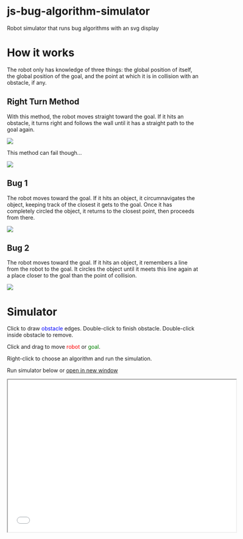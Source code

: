 # js-bug-algorithm-simulator
Robot simulator that runs bug algorithms with an svg display

# How it works
The robot only has knowledge of three things: the global position of itself, the global position of the goal, and the point at which it is in collision with an obstacle, if any.

## Right Turn Method

With this method, the robot moves straight toward the goal. If it hits an obstacle, it turns right and follows the wall until it has a straight path to the goal again.

![](https://i.imgur.com/albGKkB.png)

This method can fail though...

![](https://i.imgur.com/vXyh83x.png)

## Bug 1

The robot moves toward the goal. If it hits an object, it circumnavigates the object, keeping track of the closest it gets to the goal. Once it has completely circled the object, it returns to the closest point, then proceeds from there.

![](https://i.imgur.com/KQWwbB3.png)

## Bug 2

The robot moves toward the goal. If it hits an object, it remembers a line from the robot to the goal. It circles the object until it meets this line again at a place closer to the goal than the point of collision.

![](https://i.imgur.com/hJt5Uae.png)

# Simulator

Click to draw <span style="color:blue">obstacle</span> edges. Double-click to finish obstacle. Double-click inside obstacle to remove.

Click and drag to move <span style="color:red">robot</span> or <span style="color:green">goal</span>.

Right-click to choose an algorithm and run the simulation.

Run simulator below or <a href="#" onClick="MyWindow=window.open('sim.html','MyWindow',width=600,height=400); return false;">open in new window</a>

<iframe src="sim.html" style="width:600px;height:400px"></iframe>
